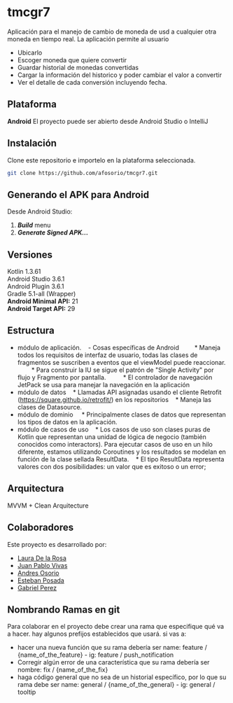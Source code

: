 # tmcgr7
Aplicación para el manejo de cambio de moneda de usd a cualquier otra moneda en tiempo real.
La aplicación permite al usuario
- Ubicarlo
- Escoger moneda que quiere convertir
- Guardar historial de monedas convertidas
- Cargar la información del historico y poder cambiar el valor a convertir
- Ver el detalle de cada conversión incluyendo fecha.

## Plataforma

**Android** 
El proyecto puede ser abierto desde Android Studio o IntelliJ

## Instalación

Clone este repositorio e importelo en la plataforma seleccionada.

```bash
git clone https://github.com/afosorio/tmcgr7.git
```

## Generando el APK para Android

Desde Android Studio:
1. ***Build*** menu
2. ***Generate Signed APK...***


## Versiones

 Kotlin 1.3.61  
 Android Studio 3.6.1  
 Android Plugin 3.6.1  
 Gradle 5.1-all (Wrapper)   
 **Android Minimal API:** 21  
 **Android Target API:** 29  

## Estructura
- módulo de aplicación.
    - Cosas específicas de Android
        * Maneja todos los requisitos de interfaz de usuario, todas las clases de fragmentos se suscriben a eventos que el viewModel puede reaccionar.
        * Para construir la IU se sigue el patrón de "Single Activity" por flujo y Fragmento por pantalla.
         * El controlador de navegación JetPack se usa para manejar la navegación en la aplicación
- módulo de datos
   * Llamadas API asignadas usando el cliente Retrofit (https://square.github.io/retrofit/) en los repositorios
   * Maneja las clases de Datasource.
- módulo de dominio
    * Principalmente clases de datos que representan los tipos de datos en la aplicación.
- módulo de casos de uso
   * Los casos de uso son clases puras de Kotlin que representan una unidad de lógica de negocio (también conocidos como interactors). Para ejecutar casos de uso en un hilo diferente, estamos utilizando Coroutines y los resultados se modelan en función de la clase sellada ResultData.
   * El tipo ResultData representa valores con dos posibilidades: un valor que es exitoso o un error;

## Arquitectura

MVVM + Clean Arquitecture

## Colaboradores

Este proyecto es desarrollado por:
* [Laura De la Rosa](https://gitlab.com/lauramdelarosa)
* [Juan Pablo Vivas](https://github.com/Juanpvivas)
* [Andres Osorio](https://github.com/afosorio)
* [Esteban Posada](https://github.com/EstebanPosada)
* [Gabriel Perez](https://github.com/gapfDev)




## Nombrando Ramas en git
Para colaborar en el proyecto debe crear una rama que especifique qué va a hacer.
hay algunos prefijos establecidos que usará.
si vas a:
  * hacer una nueva función que su rama debería ser name: feature / {name_of_the_feature} - ig: feature / push_notification
  * Corregir algún error de una característica que su rama debería ser nombre: fix / {name_of_the_fix}
  * haga código general que no sea de un historial específico, por lo que su rama debe ser name: general / {name_of_the_general} - ig: general / tooltip


